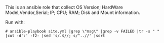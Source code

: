 This is an ansible role that collect OS Version; HardWare Model,Vendor,Serial; IP; CPU; RAM; Disk and Mount information.

Run with:

`# ansible-playbook site.yml |grep \"msg\" |grep -v FAILED |tr -s " " |cut -d':' -f2- |sed 's/.$//; s/^..//' |sort`
